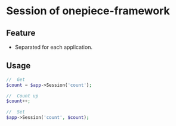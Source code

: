 Session of onepiece-framework
===

## Feature

 * Separated for each application.

## Usage

```php
//  Get
$count = $app->Session('count');

//  Count up
$count++;

//  Set
$app->Session('count', $count);
```
